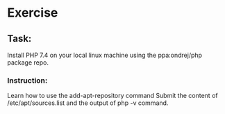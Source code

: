 # Exercise

## Task:

Install PHP 7.4 on your local linux machine using the ppa:ondrej/php package repo.

### Instruction:

Learn how to use the add-apt-repository command
Submit the content of /etc/apt/sources.list and the output of php -v command.
